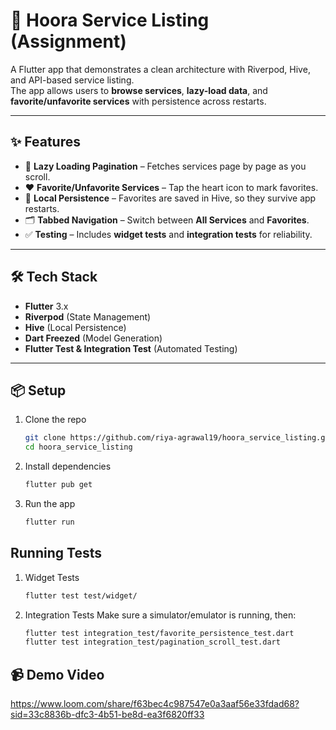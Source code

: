 # 📱 Hoora Service Listing (Assignment)

A Flutter app that demonstrates a clean architecture with Riverpod, Hive, and API-based service listing.  
The app allows users to **browse services**, **lazy-load data**, and **favorite/unfavorite services** with persistence across restarts.  

---

## ✨ Features

- 📄 **Lazy Loading Pagination** – Fetches services page by page as you scroll.  
- ❤️ **Favorite/Unfavorite Services** – Tap the heart icon to mark favorites.  
- 💾 **Local Persistence** – Favorites are saved in Hive, so they survive app restarts.  
- 🗂 **Tabbed Navigation** – Switch between **All Services** and **Favorites**.  
- ✅ **Testing** – Includes **widget tests** and **integration tests** for reliability.  

---

## 🛠️ Tech Stack

- **Flutter** 3.x  
- **Riverpod** (State Management)  
- **Hive** (Local Persistence)  
- **Dart Freezed** (Model Generation)  
- **Flutter Test & Integration Test** (Automated Testing)  

---
## 📦 Setup

1. Clone the repo
   ```bash
   git clone https://github.com/riya-agrawal19/hoora_service_listing.git
   cd hoora_service_listing
2. Install dependencies
   ```bash
   flutter pub get
3. Run the app
   ```bash
   flutter run

 ## Running Tests

1. Widget Tests
   ```bash
   flutter test test/widget/

3. Integration Tests
   Make sure a simulator/emulator is running, then:
   ```bash
   flutter test integration_test/favorite_persistence_test.dart
   flutter test integration_test/pagination_scroll_test.dart

## 📹 Demo Video
https://www.loom.com/share/f63bec4c987547e0a3aaf56e33fdad68?sid=33c8836b-dfc3-4b51-be8d-ea3f6820ff33
